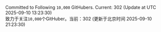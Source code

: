 Committed to Following `10,000` GitHubers. Current: <!-- FOLLOWING_COUNT -->302<!-- FOLLOWING_COUNT --> (Update at UTC <!-- LAST_UPDATED -->2025-09-10 13:23:30<!-- LAST_UPDATED -->)<br>
致力于关注`10,000`个GitHuber。当前：<!-- FOLLOWING_COUNT -->302<!-- FOLLOWING_COUNT --> (更新于北京时间 <!-- LAST_UPDATED_CST -->2025-09-10 21:23:30<!-- LAST_UPDATED_CST -->)
